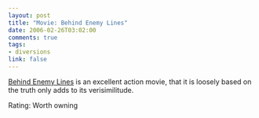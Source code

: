 ```yaml
--- 
layout: post
title: "Movie: Behind Enemy Lines"
date: 2006-02-26T03:02:00
comments: true
tags:
- diversions
link: false
---
```

<a href="http://imdb.com/title/tt0159273/" title="Behind Enemy Lines">Behind Enemy Lines</a> is an excellent action movie, that it is loosely based on the truth only adds to its verisimilitude.

Rating: Worth owning

